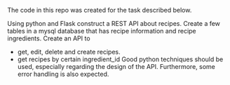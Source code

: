 The code in this repo was created for the task described below.

Using python and Flask construct a REST API about recipes.
Create a few tables in a mysql database that has recipe information and recipe ingredients.
Create an API to
- get, edit, delete and create recipes.
- get recipes by certain ingredient_id
Good python techniques should be used, especially regarding the design of the API. Furthermore, some
error handling is also expected.
